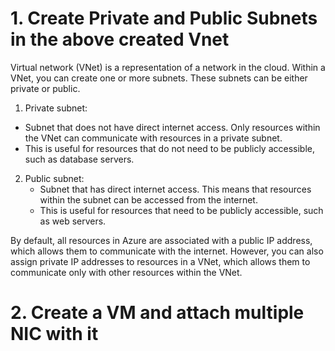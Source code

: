 # 1. Create Private and Public Subnets in the above created Vnet

Virtual network (VNet) is a representation of a network in the cloud. Within a VNet, you can create one or more subnets. These subnets can be either private or public.

1. Private subnet:

- Subnet that does not have direct internet access. Only resources within the VNet can communicate with resources in a private subnet.
- This is useful for resources that do not need to be publicly accessible, such as database servers.

2. Public subnet:
   - Subnet that has direct internet access. This means that resources within the subnet can be accessed from the internet.
   - This is useful for resources that need to be publicly accessible, such as web servers.

By default, all resources in Azure are associated with a public IP address, which allows them to communicate with the internet. However, you can also assign private IP addresses to resources in a VNet, which allows them to communicate only with other resources within the VNet.

# 2. Create a VM and attach multiple NIC with it
